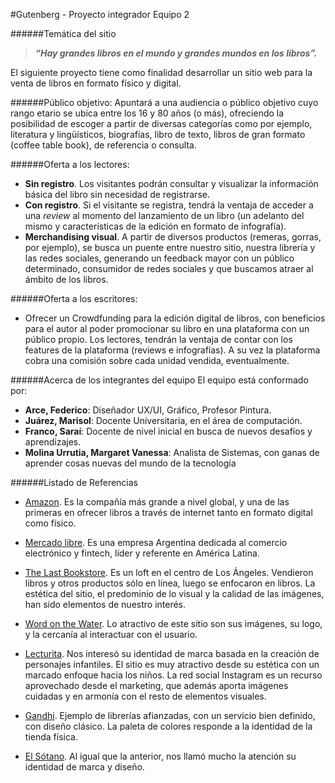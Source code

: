 #Gutenberg - Proyecto integrador Equipo 2 

######Temática del sitio
> **_“Hay grandes libros en el mundo y grandes mundos en los libros”._**

El siguiente proyecto tiene como finalidad desarrollar un sitio web para la venta de libros en formato físico y digital.


######Público objetivo:
Apuntará a una audiencia o público objetivo cuyo rango etario se ubica entre los 16 y 80 años (o más), ofreciendo la posibilidad de escoger a partir de diversas categorías como por ejemplo, literatura y lingüísticos, biografías, libro de texto, libros de gran formato (coffee table book), de referencia o consulta.


######Oferta a los lectores:
- **Sin registro**. Los visitantes podrán consultar y visualizar la información básica del libro sin necesidad de registrarse.
- **Con registro**. Si el visitante se registra, tendrá la ventaja de acceder a una _review_ al momento del lanzamiento de un libro (un adelanto del mismo y características de la edición en formato de infografía).
- **Merchandising visual**.   A partir de diversos productos (remeras, gorras, por ejemplo), se busca un puente entre nuestro sitio, nuestra librería y las redes sociales, generando un feedback mayor con un público determinado, consumidor de redes sociales y que buscamos atraer al ámbito de los libros.

######Oferta a los escritores:
- Ofrecer un Crowdfunding para la edición digital de libros, con beneficios para el autor al poder promocionar su libro en una plataforma con un público propio. Los lectores, tendrán  la ventaja de contar con los features de la plataforma (reviews e infografías). A su vez la plataforma cobra una comisión sobre cada unidad vendida, eventualmente.


######Acerca de los integrantes del equipo
El equipo está conformado por:
- **Arce, Federico**: Diseñador UX/UI, Gráfico, Profesor Pintura.
- **Juárez, Marisol**: Docente Universitaria, en el área de computación.
- **Franco, Saraí**: Docente de nivel inicial en busca de nuevos desafíos y aprendizajes.
- **Molina Urrutia, Margaret Vanessa**: Analista de Sistemas, con ganas de aprender cosas nuevas del mundo de la tecnología 

######Listado de Referencias

* [Amazon](https://www.amazon.com/-/es/ "¡Visita Amazon!"). Es la compañía más grande a nivel global, y una de las primeras en ofrecer libros a través de internet tanto en formato digital como físico.

* [Mercado libre](https://www.mercadolibre.com.ar/ "¡Visita Mercado libre!"). Es una empresa Argentina dedicada al comercio electrónico y fintech, líder y referente en América Latina. 

* [The Last Bookstore](https://www.lastbookstorela.com/soop-books "¡Visita The Last Bookstore!"). Es un loft en el centro de Los Ángeles. Vendieron libros y otros productos sólo en línea, luego se enfocaron en libros. La estética del sitio, el predominio de lo visual y la calidad de las imágenes, han sido elementos de nuestro interés. 

* [Word on the Water](https://www.wordonthewater.co.uk/ "¡Visita Word on the Water!"). Lo atractivo de este sitio son sus imágenes, su logo, y la cercanía al  interactuar con el usuario. 

* [Lecturita](https://lecturita.com.ar/ "¡Visita Lecturita!"). Nos interesó su identidad de marca basada en la creación de personajes infantiles. El sitio es muy atractivo desde su estética con un marcado enfoque hacia los niños. 
La red social Instagram es un recurso aprovechado desde el marketing, que además aporta  imágenes cuidadas y en armonía con el resto de elementos visuales. 

* [Gandhi](https://www.gandhi.com.mx/ "¡Visita Gandhi!"). Ejemplo de librerías afianzadas, con un servicio bien definido, con diseño clásico. La paleta de colores responde a la identidad de la tienda física. 

* [El Sótano](https://www.elsotano.com/ "¡Visita El Sótano!"). Al igual que la anterior, nos llamó mucho la atención su identidad de marca y diseño.
